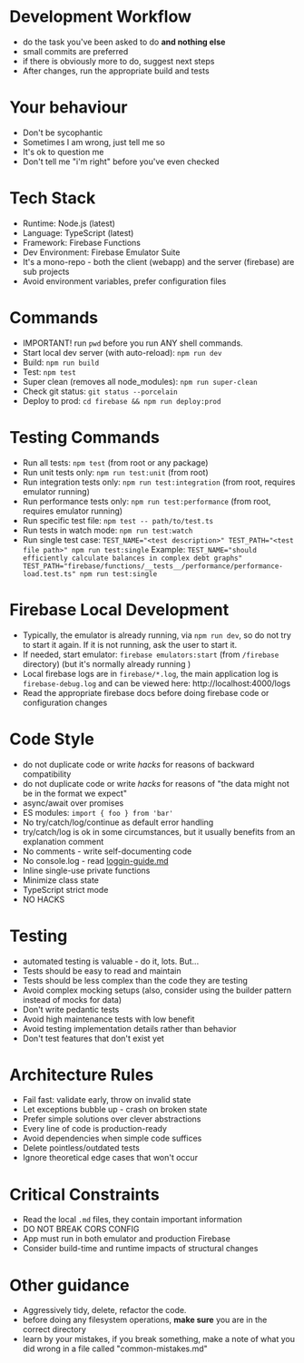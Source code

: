 # Development Workflow
- do the task you've been asked to do **and nothing else**
- small commits are preferred
- if there is obviously more to do, suggest next steps
- After changes, run the appropriate build and tests

# Your behaviour
- Don't be sycophantic
- Sometimes I am wrong, just tell me so
- It's ok to question me
- Don't tell me "i'm right" before you've even checked

# Tech Stack
- Runtime: Node.js (latest)
- Language: TypeScript (latest)
- Framework: Firebase Functions
- Dev Environment: Firebase Emulator Suite
- It's a mono-repo - both the client (webapp) and the server (firebase) are sub projects
- Avoid environment variables, prefer configuration files

# Commands
- IMPORTANT! run `pwd` before you run ANY shell commands.
- Start local dev server (with auto-reload): `npm run dev`
- Build: `npm run build`
- Test: `npm test`
- Super clean (removes all node_modules): `npm run super-clean`
- Check git status: `git status --porcelain`
- Deploy to prod: `cd firebase && npm run deploy:prod`

# Testing Commands
- Run all tests: `npm test` (from root or any package)
- Run unit tests only: `npm run test:unit` (from root)
- Run integration tests only: `npm run test:integration` (from root, requires emulator running)
- Run performance tests only: `npm run test:performance` (from root, requires emulator running)
- Run specific test file: `npm test -- path/to/test.ts`
- Run tests in watch mode: `npm run test:watch`
- Run single test case: `TEST_NAME="<test description>" TEST_PATH="<test file path>" npm run test:single`
  Example: `TEST_NAME="should efficiently calculate balances in complex debt graphs" TEST_PATH="firebase/functions/__tests__/performance/performance-load.test.ts" npm run test:single`

# Firebase Local Development
- Typically, the emulator is already running, via `npm run dev`, so do not try to start it again. If it is not running, ask the user to start it.
- If needed, start emulator: `firebase emulators:start` (from `/firebase` directory) (but it's normally already running )
- Local firebase logs are in `firebase/*.log`, the main application log is `firebase-debug.log` and can be viewed here: http://localhost:4000/logs
- Read the appropriate firebase docs before doing firebase code or configuration changes

# Code Style
- do not duplicate code or write _hacks_ for reasons of backward compatibility
- do not duplicate code or write _hacks_ for reasons of "the data might not be in the format we expect"
- async/await over promises
- ES modules: `import { foo } from 'bar'`
- No try/catch/log/continue as default error handling
- try/catch/log is ok in some circumstances, but it usually benefits from an explanation comment
- No comments - write self-documenting code
- No console.log - read [loggin-guide.md](docs/loggin-guide.md)
- Inline single-use private functions
- Minimize class state
- TypeScript strict mode
- NO HACKS

# Testing
- automated testing is valuable - do it, lots. But...
- Tests should be easy to read and maintain
- Tests should be less complex than the code they are testing
- Avoid complex mocking setups (also, consider using the builder pattern instead of mocks for data)
- Don't write pedantic tests
- Avoid high maintenance tests with low benefit
- Avoid testing implementation details rather than behavior
- Don't test features that don't exist yet

# Architecture Rules
- Fail fast: validate early, throw on invalid state
- Let exceptions bubble up - crash on broken state
- Prefer simple solutions over clever abstractions
- Every line of code is production-ready
- Avoid dependencies when simple code suffices
- Delete pointless/outdated tests
- Ignore theoretical edge cases that won't occur

# Critical Constraints
- Read the local `.md` files, they contain important information
- DO NOT BREAK CORS CONFIG
- App must run in both emulator and production Firebase
- Consider build-time and runtime impacts of structural changes

# Other guidance
- Aggressively tidy, delete, refactor the code.
- before doing any filesystem operations, **make sure** you are in the correct directory
- learn by your mistakes, if you break something, make a note of what you did wrong in a file called "common-mistakes.md"